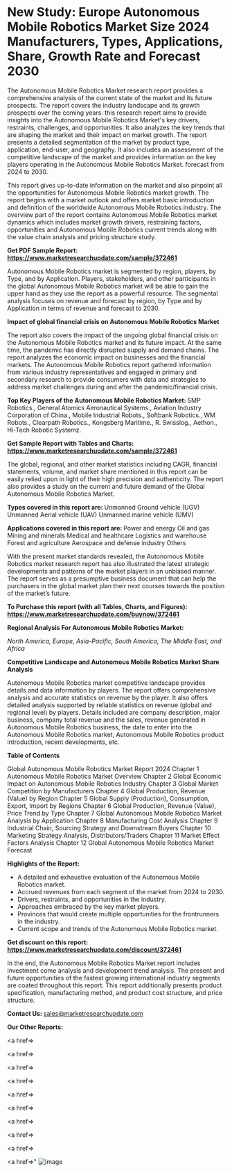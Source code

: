 # New Study: Europe Autonomous Mobile Robotics Market Size 2024 Manufacturers, Types, Applications, Share, Growth Rate and Forecast 2030

The Autonomous Mobile Robotics Market research report provides a comprehensive analysis of the current state of the market and its future prospects. The report covers the industry landscape and its growth prospects over the coming years. this research report aims to provide insights into the Autonomous Mobile Robotics Market's key drivers, restraints, challenges, and opportunities. It also analyzes the key trends that are shaping the market and their impact on market growth. The report presents a detailed segmentation of the market by product type, application, end-user, and geography. It also includes an assessment of the competitive landscape of the market and provides information on the key players operating in the Autonomous Mobile Robotics Market. forecast from 2024 to 2030.

This report gives up-to-date information on the market and also pinpoint all the opportunities for Autonomous Mobile Robotics market growth. The report begins with a market outlook and offers market basic introduction and definition of the worldwide Autonomous Mobile Robotics industry. The overview part of the report contains Autonomous Mobile Robotics market dynamics which includes market growth drivers, restraining factors, opportunities and Autonomous Mobile Robotics current trends along with the value chain analysis and pricing structure study.

<strong><b>Get PDF Sample Report: <a href=https://www.marketresearchupdate.com/sample/372461>https://www.marketresearchupdate.com/sample/372461</a></b></strong>

Autonomous Mobile Robotics market is segmented by region, players, by Type, and by Application. Players, stakeholders, and other participants in the global Autonomous Mobile Robotics market will be able to gain the upper hand as they use the report as a powerful resource. The segmental analysis focuses on revenue and forecast by region, by Type and by Application in terms of revenue and forecast to 2030.

<strong><b>Impact of global financial crisis on Autonomous Mobile Robotics Market</b></strong>

The report also covers the impact of the ongoing global financial crisis on the Autonomous Mobile Robotics market and its future impact. At the same time, the pandemic has directly disrupted supply and demand chains. The report analyzes the economic impact on businesses and the financial markets. The Autonomous Mobile Robotics report gathered information from various industry representatives and engaged in primary and secondary research to provide consumers with data and strategies to address market challenges during and after the pandemic/financial crisis.

<strong><b>Top Key Players of the Autonomous Mobile Robotics Market:
</b></strong>SMP Robotics., General Atomics Aeronautical Systems., Aviation Industry Corporation of China., Mobile Industrial Robots., Softbank Robotics., WM Robots., Clearpath Robotics., Kongsberg Maritime., R. Swisslog., Aethon., Hi-Tech Robotic Systemz.<strong><b>
</b></strong>

<strong><b>Get Sample Report with Tables and Charts: <a href=https://www.marketresearchupdate.com/sample/372461>https://www.marketresearchupdate.com/sample/372461</a></b></strong>

The global, regional, and other market statistics including CAGR, financial statements, volume, and market share mentioned in this report can be easily relied upon in light of their high precision and authenticity. The report also provides a study on the current and future demand of the Global Autonomous Mobile Robotics Market.

<strong><b>Types covered in this report are:
</b></strong>Unmanned Ground vehicle (UGV)
Unmanned Aerial vehicle (UAV)
Unmanned marine vehicle (UMV)<strong><b>
</b></strong>

<strong><b>Applications covered in this report are:
</b></strong>Power and energy
Oil and gas
Mining and minerals
Medical and healthcare
Logistics and warehouse
Forest and agriculture
Aerospace and defense industry
Others<strong><b>
</b></strong>

With the present market standards revealed, the Autonomous Mobile Robotics market research report has also illustrated the latest strategic developments and patterns of the market players in an unbiased manner. The report serves as a presumptive business document that can help the purchasers in the global market plan their next courses towards the position of the market’s future.

<strong><b>To Purchase this report (with all Tables, Charts, and Figures): <a href=https://www.marketresearchupdate.com/buynow/372461>https://www.marketresearchupdate.com/buynow/372461</a></b></strong>

<strong><b>Regional Analysis For Autonomous Mobile Robotics Market:</b></strong>

<em><i>North America, Europe, Asia-Pacific, South America, The Middle East, and Africa</i></em>

<strong><b>Competitive Landscape and Autonomous Mobile Robotics Market Share Analysis</b></strong>

Autonomous Mobile Robotics market competitive landscape provides details and data information by players. The report offers comprehensive analysis and accurate statistics on revenue by the player. It also offers detailed analysis supported by reliable statistics on revenue (global and regional level) by players. Details included are company description, major business, company total revenue and the sales, revenue generated in Autonomous Mobile Robotics business, the date to enter into the Autonomous Mobile Robotics market, Autonomous Mobile Robotics product introduction, recent developments, etc.

<strong><b>Table of Contents</b></strong>

Global Autonomous Mobile Robotics Market Report 2024
Chapter 1 Autonomous Mobile Robotics Market Overview
Chapter 2 Global Economic Impact on Autonomous Mobile Robotics Industry
Chapter 3 Global Market Competition by Manufacturers
Chapter 4 Global Production, Revenue (Value) by Region
Chapter 5 Global Supply (Production), Consumption, Export, Import by Regions
Chapter 6 Global Production, Revenue (Value), Price Trend by Type
Chapter 7 Global Autonomous Mobile Robotics Market Analysis by Application
Chapter 8 Manufacturing Cost Analysis
Chapter 9 Industrial Chain, Sourcing Strategy and Downstream Buyers
Chapter 10 Marketing Strategy Analysis, Distributors/Traders
Chapter 11 Market Effect Factors Analysis
Chapter 12 Global Autonomous Mobile Robotics Market Forecast

<strong><b>Highlights of the Report:</b></strong>

- A detailed and exhaustive evaluation of the Autonomous Mobile Robotics market.
- Accrued revenues from each segment of the market from 2024 to 2030.
- Drivers, restraints, and opportunities in the industry.
- Approaches embraced by the key market players.
- Provinces that would create multiple opportunities for the frontrunners in the industry.
- Current scope and trends of the Autonomous Mobile Robotics market.

<strong><b>Get discount on this report: <a href=https://www.marketresearchupdate.com/discount/372461>https://www.marketresearchupdate.com/discount/372461</a></b></strong>

In the end, the Autonomous Mobile Robotics Market report includes investment come analysis and development trend analysis. The present and future opportunities of the fastest growing international industry segments are coated throughout this report. This report additionally presents product specification, manufacturing method, and product cost structure, and price structure.

<strong><b>Contact Us:
</b></strong>sales@marketresearchupdate.com

<strong>Our Other Reports:</strong>

<a href=></a>

<a href=></a>

<a href=></a>

<a href=></a>

<a href=></a>

<a href=></a>

<a href=></a>

<a href=></a>

<a href=></a>

<a href=></a>"
![image](https://github.com/Gayatrikarjule/Market-Analysis-360/assets/97346546/309b69bd-2393-4fcd-a29c-50e189adc5d2)

